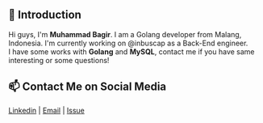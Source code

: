 ## 👋 Introduction

Hi guys, I'm **Muhammad Bagir**. I am a Golang developer from Malang, Indonesia. I'm currently working on @inbuscap as a Back-End engineer.  
I have some works with **Golang** and **MySQL**, contact me if you have same interesting or some questions!

## 📫 Contact Me on Social Media

[Linkedin](https://www.linkedin.com/in/muh-bagir) | [Email](mailto:email@bagir.my.id) | [Issue](https://github.com/BAGIR3008/bagir/issues/me)
